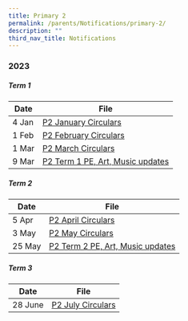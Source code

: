 ```yaml
---
title: Primary 2
permalink: /parents/Notifications/primary-2/
description: ""
third_nav_title: Notifications
---
```

### **2023**

##### Term 1

| Date| File | 
| -------- | -------- | 
|4 Jan|[P2 January Circulars](/files/Notification%202023/P2/rgps_n23_p2_003_p2%20january%20circulars.pdf)|
|1 Feb|[P2 February Circulars](/files/Notification%202023/P2/RGPS_N23_P2_004_P2%20February%20Circulars.pdf)|
|1 Mar|[P2 March Circulars](/files/Notification%202023/P2/RGPS_N23_P2_005_P2%20March%20Circulars.pdf)|
|9 Mar|[P2 Term 1 PE, Art, Music updates](/files/Notification%202023/P2/Term%201%20P2%20Update.pdf)|

##### Term 2

| Date| File | 
| -------- | -------- | 
|5 Apr|[P2 April Circulars](/files/Notification%202023/P2/rgps_n23_p2_007_p2%20april%20circulars.pdf)|
|3 May|[P2 May Circulars](/files/Notification%202023/P2/rgps_n23_p2_008_p2%20may%20circulars.pdf)|
|25 May|[P2 Term 2 PE, Art, Music updates](/files/Notification%202023/P2/p2%20pam%20updates%20term%202.pdf)|

##### Term 3

| Date| File | 
| -------- | -------- | 
|28 June|[P2 July Circulars](/files/Notification%202023/P2/rgps_n23_p2_010.pdf)|